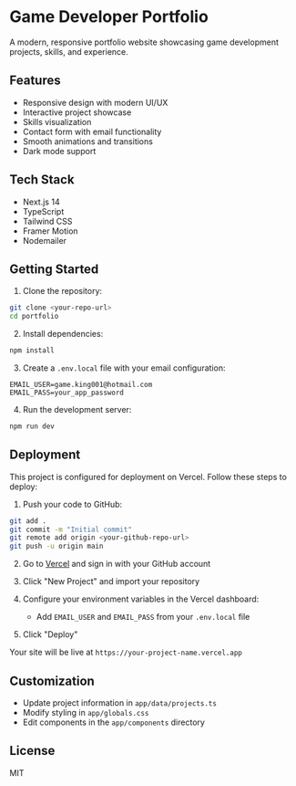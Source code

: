 # Game Developer Portfolio

A modern, responsive portfolio website showcasing game development projects, skills, and experience.

## Features

- Responsive design with modern UI/UX
- Interactive project showcase
- Skills visualization
- Contact form with email functionality
- Smooth animations and transitions
- Dark mode support

## Tech Stack

- Next.js 14
- TypeScript
- Tailwind CSS
- Framer Motion
- Nodemailer

## Getting Started

1. Clone the repository:
```bash
git clone <your-repo-url>
cd portfolio
```

2. Install dependencies:
```bash
npm install
```

3. Create a `.env.local` file with your email configuration:
```
EMAIL_USER=game.king001@hotmail.com
EMAIL_PASS=your_app_password
```

4. Run the development server:
```bash
npm run dev
```

## Deployment

This project is configured for deployment on Vercel. Follow these steps to deploy:

1. Push your code to GitHub:
```bash
git add .
git commit -m "Initial commit"
git remote add origin <your-github-repo-url>
git push -u origin main
```

2. Go to [Vercel](https://vercel.com) and sign in with your GitHub account

3. Click "New Project" and import your repository

4. Configure your environment variables in the Vercel dashboard:
   - Add `EMAIL_USER` and `EMAIL_PASS` from your `.env.local` file

5. Click "Deploy"

Your site will be live at `https://your-project-name.vercel.app`

## Customization

- Update project information in `app/data/projects.ts`
- Modify styling in `app/globals.css`
- Edit components in the `app/components` directory

## License

MIT
